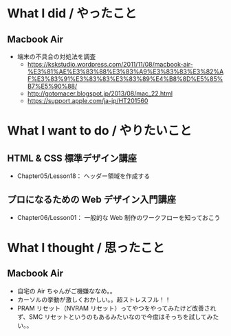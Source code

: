# What I did / やったこと
## Macbook Air
- 端末の不具合の対処法を調査
    - https://kskstudio.wordpress.com/2011/11/08/macbook-air-%E3%81%AE%E3%83%88%E3%83%A9%E3%83%83%E3%82%AF%E3%83%91%E3%83%83%E3%83%89%E4%B8%8D%E5%85%B7%E5%90%88/
    - http://gotomacer.blogspot.jp/2013/08/mac_22.html
    - https://support.apple.com/ja-jp/HT201560

# What I want to do / やりたいこと
## HTML & CSS 標準デザイン講座
- Chapter05/Lesson18： ヘッダー領域を作成する

## プロになるための Web デザイン入門講座
- Chapter06/Lesson01： 一般的な Web 制作のワークフローを知っておこう

# What I thought / 思ったこと
## Macbook Air
- 自宅の Air ちゃんがご機嫌ななめ。。
- カーソルの挙動が激しくおかしい。。超ストレスフル！！
- PRAM リセット（NVRAM リセット）ってやつをやってみたけど改善されず、SMC リセットというのもあるみたいなので今度はそっちを試してみたい。。

